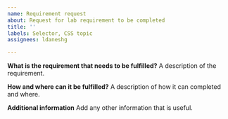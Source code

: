 ```yaml
---
name: Requirement request
about: Request for lab requirement to be completed
title: ''
labels: Selector, CSS topic
assignees: ldaneshg

---
```


**What is the requirement that needs to be fulfilled?**
A description of the requirement. 

**How and where can it be fulfilled?**
A description of how it can completed and where.

**Additional information**
Add any other information that is useful.
